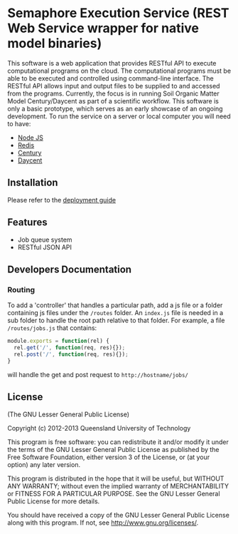 # Semaphore Execution Service (REST Web Service wrapper for native model binaries)

This software is a web application that provides RESTful API to execute computational programs on the cloud. 
The computational programs must be able to be executed and controlled using command-line interface. 
The RESTful API allows input and output files to be supplied to and accessed from the programs.
Currently, the focus is in running Soil Organic Matter Model Century/Daycent as part of a scientific workflow.
This software is only a basic prototype, which serves as an early showcase of an ongoing development.
To run the service on a server or local computer you will need to have:
- [Node JS](http://nodejs.org/)
- [Redis](http://redis.io/)
- [Century](http://www.nrel.colostate.edu/projects/century/)
- [Daycent](http://www.nrel.colostate.edu/projects/daycent/)

## Installation
Please refer to the [deployment guide](https://github.com/QUT-IFE-eResearch/semaphore/wiki/Semaphore-Web-Application-Deployment-Guide)

## Features

  - Job queue system
  - RESTful JSON API

## Developers Documentation

### Routing
To add a 'controller' that handles a particular path, add a js file or a folder containing js files under the `/routes` folder. 
An `index.js` file is needed in a sub folder to handle the root path relative to that folder.
For example, a file `/routes/jobs.js` that contains:
```js
module.exports = function(rel) {
  rel.get('/', function(req, res){});
  rel.post('/', function(req, res){});
}
```
will handle the get and post request to `http://hostname/jobs/`


## License 

(The GNU  Lesser General Public License)

Copyright (c) 2012-2013 Queensland University of Technology

This program is free software: you can redistribute it and/or modify
it under the terms of the GNU Lesser General Public License as published by
the Free Software Foundation, either version 3 of the License, or
(at your option) any later version.

This program is distributed in the hope that it will be useful,
but WITHOUT ANY WARRANTY; without even the implied warranty of
MERCHANTABILITY or FITNESS FOR A PARTICULAR PURPOSE.  See the
GNU Lesser General Public License for more details.

You should have received a copy of the GNU Lesser General Public License
along with this program.  If not, see <http://www.gnu.org/licenses/>.
